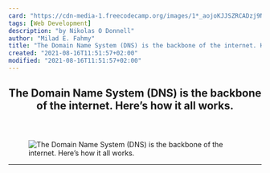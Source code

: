 ```yaml
---
card: "https://cdn-media-1.freecodecamp.org/images/1*_aojoKJJSZRCADzj9N06uA.jpeg"
tags: [Web Development]
description: "by Nikolas O Donnell"
author: "Milad E. Fahmy"
title: "The Domain Name System (DNS) is the backbone of the internet. Here’s how it all works."
created: "2021-08-16T11:51:57+02:00"
modified: "2021-08-16T11:51:57+02:00"
---
```

<div class="site-wrapper">
<main id="site-main" class="site-main outer">
<div class="inner">
<article class="post-full post tag-web-development tag-tech tag-technology tag-startup tag-politics ">
<header class="post-full-header">
<h1 class="post-full-title">The Domain Name System (DNS) is the backbone of the internet. Here’s how it all works.</h1>
</header>
<figure class="post-full-image">
<picture>
<source media="(max-width: 700px)" sizes="1px" srcset="data:image/gif;base64,R0lGODlhAQABAIAAAAAAAP///yH5BAEAAAAALAAAAAABAAEAAAIBRAA7 1w">
<source media="(min-width: 701px)" sizes="(max-width: 800px) 400px,
(max-width: 1170px) 700px,
1400px" srcset="https://cdn-media-1.freecodecamp.org/images/1*_aojoKJJSZRCADzj9N06uA.jpeg 300w,
https://cdn-media-1.freecodecamp.org/images/1*_aojoKJJSZRCADzj9N06uA.jpeg 600w,
https://cdn-media-1.freecodecamp.org/images/1*_aojoKJJSZRCADzj9N06uA.jpeg 1000w,
https://cdn-media-1.freecodecamp.org/images/1*_aojoKJJSZRCADzj9N06uA.jpeg 2000w">
<img onerror="this.style.display='none'" src="https://cdn-media-1.freecodecamp.org/images/1*_aojoKJJSZRCADzj9N06uA.jpeg" alt="The Domain Name System (DNS) is the backbone of the internet. Here’s how it all works.">
</picture>
</figure>
<section class="post-full-content">
<div class="post-content medium-migrated-article">
</div>
<hr>
</section>
</article>
</div>
</main>
</div>
<!-- Google Tag Manager (noscript) -->
<!-- End Google Tag Manager (noscript) -->
